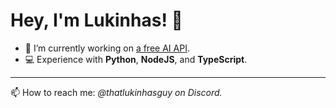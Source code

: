 # Hey, I'm Lukinhas! 👋

- 🔭 I’m currently working on [a free AI API](https://discord.gg/zukijourney).
- 💻 Experience with **Python**, **NodeJS**, and **TypeScript**.

***

📫 How to reach me: *@thatlukinhasguy on Discord.*
